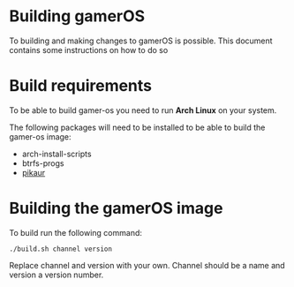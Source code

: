 # Building gamerOS

To building and making changes to gamerOS is possible. This document contains some instructions on how to do so

# Build requirements

To be able to build gamer-os you need to run **Arch Linux** on your system.

The following packages will need to be installed to be able to build the gamer-os image:
- arch-install-scripts
- btrfs-progs
- [pikaur](https://aur.archlinux.org/packages/pikaur/)

# Building the gamerOS image

To build run the following command:
```
./build.sh channel version
```
Replace channel and version with your own. Channel should be a name and version a version number.
